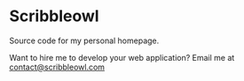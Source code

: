 # Scribbleowl
Source code for my personal homepage.

Want to hire me to develop your web application? Email me at contact@scribbleowl.com
